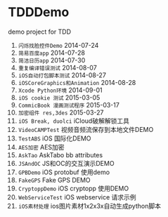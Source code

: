 TDDDemo
=======

demo project for TDD

1. `闪烁找脸控件Demo` 2014-07-24
2.  `简易百度app` 2014-07-28
3.   `简洁日历app` 2014-07-30
4.   `重复编译错误测试` 2014-08-07
5.   `iOS自动打包脚本测试` 2014-08-27
6.   `iOSCoreGraphics和Animation` 2014-08-28
7.   `Xcode Python环境` 2014-09-01 
8.   `iOS cookie 测试` 2015-03-05
9.   `CommicBook 漫画测试程序` 2015-03-17
10.   `加密组件 res,3des` 2015-03-27
11.   `iOS Break, duolci`  iCloud破解解锁工具
12.   `VideoCAMPTest` 视频音频流保存到本地文件DEMO
13.   `TestABS` iOS 国际化DEMO
14.  `AES加密` AES加密
15.   `AskTao` AskTabo bb attributes
16.  `JSAndOC` JS和OC的交互演示DEMO
17. `GPBDemo` iOS protobuf 使用demo
18. `FakeGPS` Fake GPS DEMO
19.	`CryptoppDemo` iOS cryptopp 使用DEMO
20. `WebServiceTest` iOS webservice 请求示例
21. `iOS素材处理` ios图片素材1x2x3x自动生成python脚本


